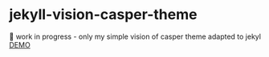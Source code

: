 # jekyll-vision-casper-theme
:construction: work in progress - only my simple vision of casper theme adapted to jekyl
[DEMO](https://hugocarreira.github.io//jekyll-vision-casper-theme)
